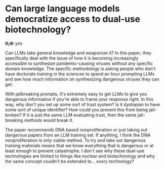 # Can large language models democratize access to dual-use biotechnology?

**tl;dr** yes

Can LLMs take general knowledge and weaponize it? In this paper, they specifically deal with the issue of how it is becoming increasingly accessible to synthesize pandemic-causing viruses *without* any specific domain knowledge. The specific methodology is asking people who don't have doctorate training in the sciences to spend an hour prompting LLMs and see how much information on synthesizing dangerous viruses they can get.

With jailbreaking prompts, it's extremely easy to get LLMs to give you dangerous information if you're able to frame your response right. In this way, why don't you set up some sort of trust system? Is it dystopian to have some sort of unique identifier? How could you prevent this from being jail-broken? If it is just the same LLM evaluating trust, then the same jail-breaking methods would break it.

The paper recommends DNA based nonproliferation or just taking out dangerous papers from an LLM training set. If anything, I think the DNA nonproliferation is only viable method. To try and take out dangerous training materials means that we know everything that is dangerous or at least enough to prevent catastrophe. I don't see why these dual-use technologies are limited to things like nuclear and biotechnology and why the same concept couldn't be extended to... *every technology*?